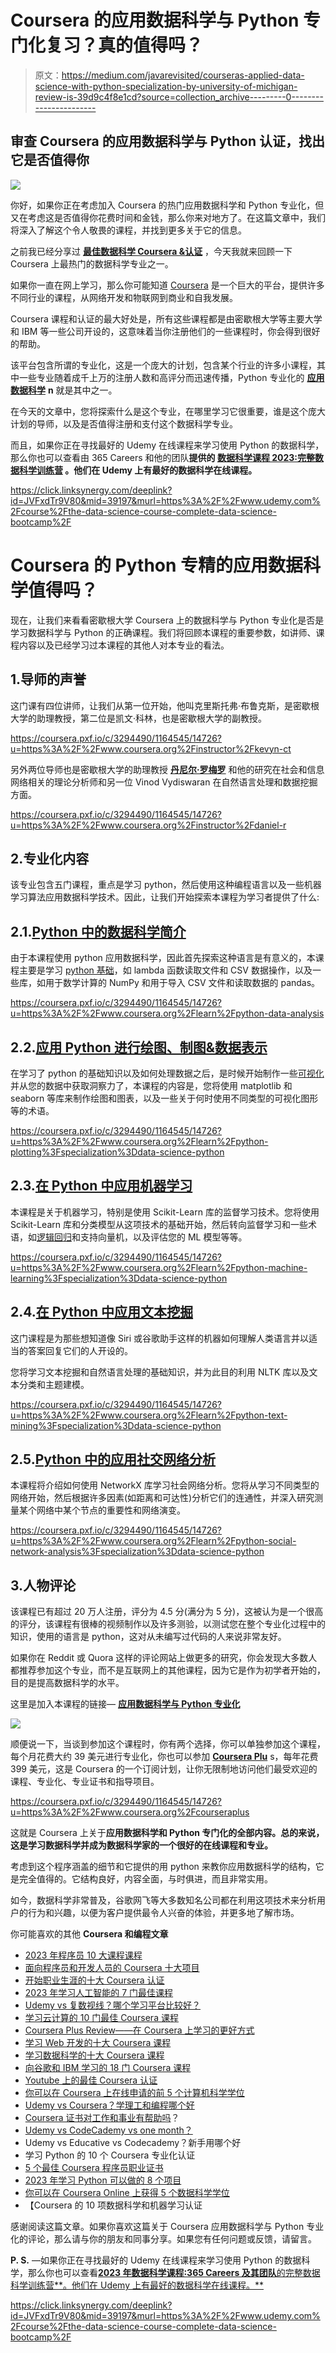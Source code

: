 # Coursera 的应用数据科学与 Python 专门化复习？真的值得吗？

> 原文：<https://medium.com/javarevisited/courseras-applied-data-science-with-python-specialization-by-university-of-michigan-review-is-39d9c4f8e1cd?source=collection_archive---------0----------------------->

## 审查 Coursera 的应用数据科学与 Python 认证，找出它是否值得你

[![](img/55e76318b9e6c3b6924e52d5ded86979.png)](https://coursera.pxf.io/c/3294490/1164545/14726?u=https%3A%2F%2Fwww.coursera.org%2Fspecializations%2Fdata-science-python)

你好，如果你正在考虑加入 Coursera 的热门应用数据科学和 Python 专业化，但又在考虑这是否值得你花费时间和金钱，那么你来对地方了。在这篇文章中，我们将深入了解这个令人敬畏的课程，并找到更多关于它的信息。

之前我已经分享过 [**最佳数据科学 Coursera &认证**](/javarevisited/my-favorite-data-science-and-machine-learning-courses-from-coursera-udemy-and-pluralsight-eafc73acc73f) ，今天我就来回顾一下 Coursera 上最热门的数据科学专业之一。

如果你一直在网上学习，那么你可能知道 [Coursera](https://click.linksynergy.com/deeplink?id=JVFxdTr9V80&mid=40328&murl=https%3A%2F%2Fwww.coursera.org%2F) 是一个巨大的平台，提供许多不同行业的课程，从网络开发和物联网到商业和自我发展。

Coursera 课程和认证的最大好处是，所有这些课程都是由密歇根大学等主要大学和 IBM 等一些公司开设的，这意味着当你注册他们的一些课程时，你会得到很好的帮助。

该平台包含所谓的专业化，这是一个庞大的计划，包含某个行业的许多小课程，其中一些专业随着成千上万的注册人数和高评分而迅速传播，Python 专业化的 [**应用数据科学**](https://coursera.pxf.io/c/3294490/1164545/14726?u=https%3A%2F%2Fwww.coursera.org%2Fspecializations%2Fdata-science-python) **n** 就是其中之一。

在今天的文章中，您将探索什么是这个专业，在哪里学习它很重要，谁是这个庞大计划的导师，以及是否值得注册和支付这个数据科学专业。

而且，如果你正在寻找最好的 Udemy 在线课程来学习使用 Python 的数据科学，那么你也可以查看由 365 Careers 和他的团队**提供的 [**数据科学课程 2023:完整数据科学训练营**](https://click.linksynergy.com/deeplink?id=JVFxdTr9V80&mid=39197&murl=https%3A%2F%2Fwww.udemy.com%2Fcourse%2Fthe-data-science-course-complete-data-science-bootcamp%2F) 。他们在 Udemy 上有最好的数据科学在线课程。**

<https://click.linksynergy.com/deeplink?id=JVFxdTr9V80&mid=39197&murl=https%3A%2F%2Fwww.udemy.com%2Fcourse%2Fthe-data-science-course-complete-data-science-bootcamp%2F>  

# Coursera 的 Python 专精的应用数据科学值得吗？

现在，让我们来看看密歇根大学 Coursera 上的数据科学与 Python 专业化是否是学习数据科学与 Python 的正确课程。我们将回顾本课程的重要参数，如讲师、课程内容以及已经学习过本课程的其他人对本专业的看法。

## 1.导师的声誉

这门课有四位讲师，让我们从第一位开始，他叫克里斯托弗·布鲁克斯，是密歇根大学的助理教授，第二位是凯文·科林，也是密歇根大学的副教授。

<https://coursera.pxf.io/c/3294490/1164545/14726?u=https%3A%2F%2Fwww.coursera.org%2Finstructor%2Fkevyn-ct>  

另外两位导师也是密歇根大学的助理教授 [**丹尼尔·罗梅罗**](https://coursera.pxf.io/c/3294490/1164545/14726?u=https%3A%2F%2Fwww.coursera.org%2Finstructor%2Fdaniel-r) 和他的研究在社会和信息网络相关的理论分析师和另一位 Vinod Vydiswaran 在自然语言处理和数据挖掘方面。

<https://coursera.pxf.io/c/3294490/1164545/14726?u=https%3A%2F%2Fwww.coursera.org%2Finstructor%2Fdaniel-r>  

## 2.专业化内容

该专业包含五门课程，重点是学习 python，然后使用这种编程语言以及一些机器学习算法应用数据科学技术。因此，让我们开始探索本课程为学习者提供了什么:

## 2.1.[Python 中的数据科学简介](https://coursera.pxf.io/c/3294490/1164545/14726?u=https%3A%2F%2Fwww.coursera.org%2Flearn%2Fpython-data-analysis)

由于本课程使用 python 应用数据科学，因此首先探索这种语言是有意义的，本课程主要是学习 [python 基础](https://javarevisited.blogspot.com/2020/02/10-best-coursera-courses--for-python.html)，如 lambda 函数读取文件和 CSV 数据操作，以及一些库，如用于数学计算的 NumPy 和用于导入 CSV 文件和读取数据的 pandas。

<https://coursera.pxf.io/c/3294490/1164545/14726?u=https%3A%2F%2Fwww.coursera.org%2Flearn%2Fpython-data-analysis>  

## 2.2.[应用 Python 进行绘图、制图&数据表示](https://coursera.pxf.io/c/3294490/1164545/14726?u=https%3A%2F%2Fwww.coursera.org%2Flearn%2Fpython-plotting%3Fspecialization%3Ddata-science-python)

在学习了 python 的基础知识以及如何处理数据之后，是时候开始制作一些[可视化](/javarevisited/7-best-online-courses-to-learn-d3-js-for-data-visualization-in-2020-1a8c79add4e4?source=---------16------------------)并从您的数据中获取洞察力了，本课程的内容是，您将使用 matplotlib 和 seaborn 等库来制作绘图和图表，以及一些关于何时使用不同类型的可视化图形等的术语。

<https://coursera.pxf.io/c/3294490/1164545/14726?u=https%3A%2F%2Fwww.coursera.org%2Flearn%2Fpython-plotting%3Fspecialization%3Ddata-science-python>  

## 2.3.[在 Python 中应用机器学习](https://coursera.pxf.io/c/3294490/1164545/14726?u=https%3A%2F%2Fwww.coursera.org%2Flearn%2Fpython-machine-learning%3Fspecialization%3Ddata-science-python)

本课程是关于机器学习，特别是使用 Scikit-Learn 库的监督学习技术。您将使用 Scikit-Learn 库和分类模型从这项技术的基础开始，然后转向监督学习和一些术语，如[逻辑回归](https://www.java67.com/2020/07/top-5-machine-learning-algorithms-for-beginners.html)和支持向量机，以及评估您的 ML 模型等等。

<https://coursera.pxf.io/c/3294490/1164545/14726?u=https%3A%2F%2Fwww.coursera.org%2Flearn%2Fpython-machine-learning%3Fspecialization%3Ddata-science-python>  

## 2.4.[在 Python 中应用文本挖掘](https://coursera.pxf.io/c/3294490/1164545/14726?u=https%3A%2F%2Fwww.coursera.org%2Flearn%2Fpython-text-mining%3Fspecialization%3Ddata-science-python)

这门课程是为那些想知道像 Siri 或谷歌助手这样的机器如何理解人类语言并以适当的答案回复它们的人开设的。

您将学习文本挖掘和自然语言处理的基础知识，并为此目的利用 NLTK 库以及文本分类和主题建模。

<https://coursera.pxf.io/c/3294490/1164545/14726?u=https%3A%2F%2Fwww.coursera.org%2Flearn%2Fpython-text-mining%3Fspecialization%3Ddata-science-python>  

## 2.5.[Python 中的应用社交网络分析](https://coursera.pxf.io/c/3294490/1164545/14726?u=https%3A%2F%2Fwww.coursera.org%2Flearn%2Fpython-social-network-analysis%3Fspecialization%3Ddata-science-python)

本课程将介绍如何使用 NetworkX 库学习社会网络分析。您将从学习不同类型的网络开始，然后根据许多因素(如距离和可达性)分析它们的连通性，并深入研究测量某个网络中某个节点的重要性和网络演变。

<https://coursera.pxf.io/c/3294490/1164545/14726?u=https%3A%2F%2Fwww.coursera.org%2Flearn%2Fpython-social-network-analysis%3Fspecialization%3Ddata-science-python>  

## 3.人物评论

该课程已有超过 20 万人注册，评分为 4.5 分(满分为 5 分)，这被认为是一个很高的评分，该课程有很棒的视频制作以及许多测验，以测试您在整个专业化过程中的知识，使用的语言是 python，这对从未编写过代码的人来说非常友好。

如果你在 Reddit 或 Quora 这样的评论网站上做更多的研究，你会发现大多数人都推荐参加这个专业，而不是互联网上的其他课程，因为它是作为初学者开始的，目的是提高数据科学的水平。

这里是加入本课程的链接— [**应用数据科学与 Python 专业化**](https://coursera.pxf.io/c/3294490/1164545/14726?u=https%3A%2F%2Fwww.coursera.org%2Fspecializations%2Fdata-science-python)

[![](img/18fd5eeb08c7198ee5e49f9a952f7243.png)](https://click.linksynergy.com/deeplink?id=JVFxdTr9V80&mid=40328&murl=https%3A%2F%2Fwww.coursera.org%2Fspecializations%2Fdata-science-python)

顺便说一下，当谈到参加这个课程时，你有两个选择，你可以单独参加这个课程，每个月花费大约 39 美元进行专业化，你也可以参加 [**Coursera Plu**](https://coursera.pxf.io/c/3294490/1164545/14726?u=https%3A%2F%2Fwww.coursera.org%2Fcourseraplus) s，每年花费 399 美元，这是 Coursera 的一个订阅计划，让你无限制地访问他们最受欢迎的课程、专业化、专业证书和指导项目。

<https://coursera.pxf.io/c/3294490/1164545/14726?u=https%3A%2F%2Fwww.coursera.org%2Fcourseraplus>  

这就是 Coursera 上关于**应用数据科学和 Python 专门化的全部内容。总的来说，这是学习数据科学并成为数据科学家的一个很好的在线课程和专业。**

考虑到这个程序涵盖的细节和它提供的用 python 来教你应用数据科学的结构，它是完全值得的。它结构良好，内容全面，与时俱进，而且非常实用。

如今，数据科学非常普及，谷歌网飞等大多数知名公司都在利用这项技术来分析用户的行为和兴趣，以便为客户提供最令人兴奋的体验，并更多地了解市场。

你可能喜欢的其他 **Coursera 和编程文章**

*   [2023 年程序员 10 大课程课程](https://javarevisited.blogspot.com/2020/08/top-10-coursera-courses-specilizations-and-certifications.html)
*   [面向程序员和开发人员的 Coursera 十大项目](https://javarevisited.blogspot.com/2020/08/top-10-coursera-projects-to-learn-essential-programming-skills.html)
*   [开始职业生涯的十大 Coursera 认证](/javarevisited/top-10-coursera-certificates-to-start-your-career-in-cloud-data-science-ai-mainframe-and-it-558690c83587)
*   [2023 年学习人工智能的 7 门最佳课程](/javarevisited/7-best-courses-to-learn-artificial-intelligence-in-2020-26d59d62f6fe)
*   [Udemy vs 复数视线？哪个学习平台比较好？](https://javarevisited.blogspot.com/2019/10/udemy-vs-pluralsight-review-which-is-better-to-learn-code.html)
*   [学习云计算的 10 门最佳 Coursera 课程](https://javarevisited.blogspot.com/2020/08/top-10-coursera-certifications-to-learn-cloud-computing-aws.html#axzz6WK1yC5WW)
*   [Coursera Plus Review——在 Coursera 上学习的更好方式](https://javarevisited.blogspot.com/2020/08/coursera-plus-better-way-to-take-coursera-courses-specilizations-certification.html)
*   [学习 Web 开发的十大 Coursera 课程](https://javarevisited.blogspot.com/2020/08/top-10-coursera-certifications-to-learn-web-development.html)
*   [学习数据科学的十大 Coursera 课程](https://javarevisited.blogspot.com/2020/08/top-10-coursera-certifications-to-learn-Data-Science-Visualization-and-Data-Analysis.html)
*   [向谷歌和 IBM 学习的 18 门 Coursera 课程](/javarevisited/18-coursera-courses-you-can-join-in-2020-to-learn-from-the-worlds-top-tech-companies-google-74af46967d1e?source=collection_home---4------0-----------------------)
*   [Youtube 上的最佳 Coursera 认证](https://www.youtube.com/watch?v=6NKULJuitcU)
*   [你可以在 Coursera 上在线申请的前 5 个计算机科学学位](https://javarevisited.blogspot.com/2020/04/is-it-possible-to-get-master-of-computer-science-degree-online-coursera.html)
*   [Udemy vs Coursera？学理工和编程哪个好](https://javarevisited.blogspot.com/2020/01/coursera-vs-udemy-which-is-better-for-programming-tech.html)
*   [Coursera 证书对工作和事业有帮助吗](https://javarevisited.blogspot.com/2020/02/does-udemy-coursera-edx-educative-or.html)？
*   [Udemy vs CodeCademy vs one month？](https://javarevisited.blogspot.com/2019/09/codecademy-vs-udemy-vs-onemonth-which-is-better-for-learning-code.html#axzz6VYKcmyZz)
*   Udemy vs Educative vs Codecademy？新手用哪个好
*   学习 Python 的 10 个 Coursera 专业化认证
*   [5 个最佳 Coursera 程序员职业证书](https://javarevisited.blogspot.com/2019/10/top-5-coursera-professional-certificates-for-programmers-IT-professionals.html)
*   [2023 年学习 Python 可以做的 8 个项目](/javarevisited/8-projects-you-can-buil-to-learn-python-in-2020-251dd5350d56)
*   [你可以在 Coursera Online 上获得 5 个数据科学学位](https://www.java67.com/2020/06/top-5-data-science-degree-you-can-earn-online-coursera-edx.html)
*   【Coursera 的 10 项数据科学和机器学习认证

感谢阅读这篇文章。如果你喜欢这篇关于 Coursera 应用数据科学与 Python 专业化的评论，那么请与你的朋友和同事分享。如果您有任何问题或反馈，请留言。

**P. S.** —如果你正在寻找最好的 Udemy 在线课程来学习使用 Python 的数据科学，那么你也可以查看[**2023 年数据科学课程:365 Careers 及其团队**的完整数据科学训练营**。他们在 Udemy 上有最好的数据科学在线课程。**](https://click.linksynergy.com/deeplink?id=JVFxdTr9V80&mid=39197&murl=https%3A%2F%2Fwww.udemy.com%2Fcourse%2Fthe-data-science-course-complete-data-science-bootcamp%2F)

<https://click.linksynergy.com/deeplink?id=JVFxdTr9V80&mid=39197&murl=https%3A%2F%2Fwww.udemy.com%2Fcourse%2Fthe-data-science-course-complete-data-science-bootcamp%2F> 